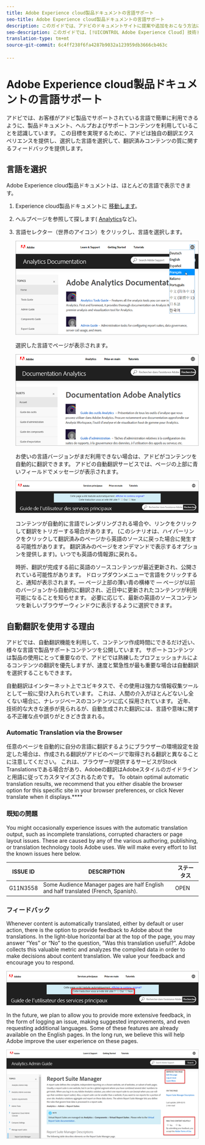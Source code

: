 ```yaml
---
title: Adobe Experience cloud製品ドキュメントの言語サポート
seo-title: Adobe Experience cloud製品ドキュメントの言語サポート
description: このガイドでは、アドビのドキュメントサイトに提案や追加をおこなう方法について説明します。
seo-description: このガイドでは、[!UICONTROL Adobe Experience Cloud] 技術ドキュメントへのコントリビューションの方法を説明します。
translation-type: tm+mt
source-git-commit: 6c4ff238f6fa4287b9032a123959db3666cb463c

---
```



# Adobe Experience cloud製品ドキュメントの言語サポート

アドビでは、お客様がアドビ製品でサポートされている言語で簡単に利用できるように、製品ドキュメント、ヘルプおよびサポートコンテンツを利用していることを認識しています。 この目標を実現するために、アドビは独自の翻訳エクスペリエンスを提供し、選択した言語を選択して、翻訳済みコンテンツの質に関するフィードバックを提供します。

## 言語を選択

Adobe Experience cloud製品ドキュメントは、ほとんどの言語で表示できます。

1. Experience cloud製品ドキュメントに [移動します](https://helpx.adobe.com/support/experience-cloud.html)。

1. ヘルプページを参照して探します( [Analytics](https://docs.adobe.com/content/help/en/analytics/landing/home.html)など)。

1. 言語セレクター（世界のアイコン）をクリックし、言語を選択します。

   ![言語セレクター](assets/language-dropdown.png)

   選択した言語でページが表示されます。

   ![翻訳済みページ](assets/french.png)

   お使いの言語バージョンがまだ利用できない場合は、アドビがコンテンツを自動的に翻訳できます。 アドビの自動翻訳サービスでは、ページの上部に青いフィールドでメッセージが表示されます。

   ![翻訳メッセージ](assets/machine-translation-message.png)

   コンテンツが自動的に言語でレンダリングされる場合や、リンクをクリックして翻訳をトリガーする場合があります。 (このシナリオは、ハイパーリンクをクリックして翻訳済みのページから英語のソースに戻った場合に発生する可能性があります。 翻訳済みのページをオンデマンドで表示するオプションを提供します)。いつでも英語の情報源に戻れる。

   時折、翻訳が完成する前に英語のソースコンテンツが最近更新され、公開されている可能性があります。 ドロップダウンメニューで言語をクリックすると、通知が表示されます。— ページ上部の薄い青の横棒で — ページが以前のバージョンから自動的に翻訳され、近日中に更新されたコンテンツが利用可能になることを知らせます。 必要に応じて、最新の英語のソースコンテンツを新しいブラウザーウィンドウに表示するように選択できます。

## 自動翻訳を使用する理由

アドビでは、自動翻訳機能を利用して、コンテンツ作成時間にできるだけ近い、様々な言語で製品サポートコンテンツを公開しています。 サポートコンテンツは製品の使用にとって重要なので、アドビでは熟練したプロフェッショナルによるコンテンツの翻訳を優先しますが、速度と緊急性が最も重要な場合は自動翻訳を選択することもできます。

自動翻訳はインターネット上でユビキタスで、その使用は強力な情報収集ツールとして一般に受け入れられています。 これは、人間の介入がほとんどないし全くない場合に、ナレッジベースのコンテンツに広く採用されています。 近年、技術的な大きな進歩が見られるが、自動生成された翻訳には、言語や意味に関する不正確な点や誤りがときどき含まれる。

### Automatic Translation via the Browser

任意のページを自動的に自分の言語に翻訳するようにブラウザーの環境設定を設定した場合は、作成される翻訳がアドビのページで取得される翻訳と異なることに注意してください。 これは、ブラウザーが提供するサービスがStock Translationsである場合があり、Adobeの翻訳はAdobeスタイルのガイドラインと用語に従ってカスタマイズされるためです。 To obtain optimal automatic translation results, we recommend that you either disable the browser option for this specific site in your browser preferences, or click Never translate when it displays.****

### 既知の問題

You might occasionally experience issues with the automatic translation output, such as incomplete translations, corrupted characters or page layout issues. These are caused by any of the various authoring, publishing, or translation technology tools Adobe uses. We will make every effort to list the known issues here
below.

| **ISSUE ID** | **DESCRIPTION** | **ステータス** |
|--------------|-------------------------------------------------------------------------------------|------------|
| G11N3558 | Some Audience Manager pages are half English and half translated (French, Spanish). | OPEN |

### フィードバック

Whenever content is automatically translated, either by default or user action, there is the option to provide feedback to Adobe about the translations. In the
light-blue horizontal bar at the top of the page, you may answer “Yes” or “No” to the question, “Was this translation useful?”. Adobe collects this valuable
metric and analyzes the compiled data in order to make decisions about content translation. We value your feedback and encourage you to respond.

![フィードバック](assets/machine-translation-feedback.png)

In the future, we plan to allow you to provide more extensive feedback, in the form of logging an issue, making suggested improvements, and even requesting
additional languages. Some of these features are already available on the English pages. In the long run, we believe this will help Adobe improve the user
experience on these pages.

![Improve this page](assets/feedback.png)
